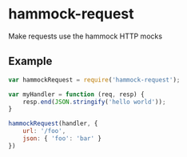 # hammock-request

Make requests use the hammock HTTP mocks

## Example

```js
var hammockRequest = require('hammock-request');

var myHandler = function (req, resp) {
    resp.end(JSON.stringify('hello world'));
}

hammockRequest(handler, {
    url: '/foo',
    json: { 'foo': 'bar' }
})
```
